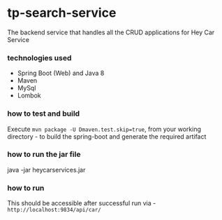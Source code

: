# tp-search-service
The backend service that handles all the CRUD applications for Hey Car Service
### technologies used
 * Spring Boot (Web) and Java 8
 * Maven
 * MySql
 * Lombok
 
 
 
### how to test and build 
Execute `mvn package -U Dmaven.test.skip=true`, from your working directory - to build the spring-boot and generate the required artifact

### how to run the jar file
java -jar heycarservices.jar

### how to run 
This should be accessible after successful run via - `http://localhost:9834/api/car/` 

